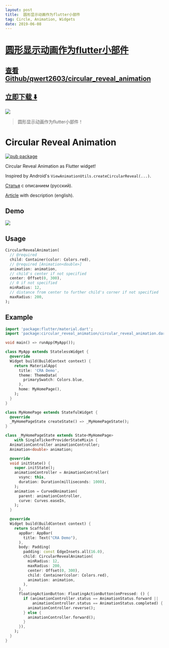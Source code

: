 ```yaml
---
layout: post
title:  圆形显示动画作为flutter小部件
tag: Circle, Animation, Widgets
date: 2019-06-08
---
```


# [圆形显示动画作为flutter小部件 ](http://github.com/qwert2603/circular_reveal_animation) 



## [查看Github/qwert2603/circular_reveal_animation](http://github.com/qwert2603/circular_reveal_animation)
## [立即下载 ️⬇️ ](https://codeload.github.com/qwert2603/circular_reveal_animation/zip/master) 


 
![](https://flutterawesome.com/content/images/2019/05/CircularRevealAnimation.gif)
 
>
> 圆形显示动画作为flutter小部件！
>

 
# Circular Reveal Animation

[![pub package](https://img.shields.io/pub/v/circular_reveal_animation.svg)](https://pub.dartlang.org/packages/circular_reveal_animation)

Circular Reveal Animation as Flutter widget!

Inspired by Android's `ViewAnimationUtils.createCircularReveal(...)`.

[Статья](https://habr.com/post/452072/) с описанием (русский).

[Article](https://medium.com/flutter-community/how-to-implement-circularrevealanimation-as-flutter-library-and-publish-it-on-pub-dev-on-the-way-34e8cd21a46) with description (english).

## Demo

![](https://github.com/qwert2603/circular_reveal_animation/blob/master/art/device20190516131715%20(1).gif)

## Usage

```dart
CircularRevealAnimation(
  // @required
  child: Container(color: Colors.red),
  // @required [Animation<double>]
  animation: animation,
  // child's center if not specified
  center: Offset(0, 300),
  // 0 if not specified
  minRadius: 12,
  // distance from center to further child's corner if not specified
  maxRadius: 200,
);
```

## Example

```dart
import 'package:flutter/material.dart';
import 'package:circular_reveal_animation/circular_reveal_animation.dart';

void main() => runApp(MyApp());

class MyApp extends StatelessWidget {
  @override
  Widget build(BuildContext context) {
    return MaterialApp(
      title: 'CRA Demo',
      theme: ThemeData(
        primarySwatch: Colors.blue,
      ),
      home: MyHomePage(),
    );
  }
}

class MyHomePage extends StatefulWidget {
  @override
  _MyHomePageState createState() => _MyHomePageState();
}

class _MyHomePageState extends State<MyHomePage>
    with SingleTickerProviderStateMixin {
  AnimationController animationController;
  Animation<double> animation;

  @override
  void initState() {
    super.initState();
    animationController = AnimationController(
      vsync: this,
      duration: Duration(milliseconds: 1000),
    );
    animation = CurvedAnimation(
      parent: animationController,
      curve: Curves.easeIn,
    );
  }

  @override
  Widget build(BuildContext context) {
    return Scaffold(
      appBar: AppBar(
        title: Text("CRA Demo"),
      ),
      body: Padding(
        padding: const EdgeInsets.all(16.0),
        child: CircularRevealAnimation(
          minRadius: 12,
          maxRadius: 200,
          center: Offset(0, 300),
          child: Container(color: Colors.red),
          animation: animation,
        ),
      ),
      floatingActionButton: FloatingActionButton(onPressed: () {
        if (animationController.status == AnimationStatus.forward ||
            animationController.status == AnimationStatus.completed) {
          animationController.reverse();
        } else {
          animationController.forward();
        }
      }),
    );
  }
}

```

